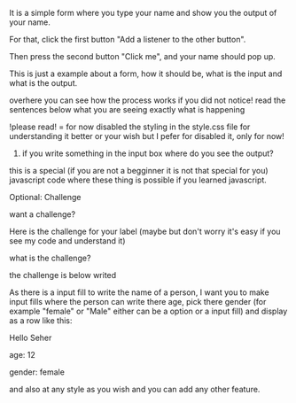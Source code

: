 It is a simple form where you type your name and show you the output of your name.

For that, click the first button "Add a listener to the other button".

Then press the second button "Click me", and your name should pop up.


This is just a example about a form, how it should be, what is the input and what is the output.

overhere you can see how the process works if you did not notice! read the sentences below what you are seeing exactly what is happening

!please read! = for now disabled the styling in the style.css file for understanding it better or your wish but I pefer for disabled it, only for now!

1. if you write something in the input box where do you see the output?

this is a special (if you are not a begginner it is not that special for you) javascript code where these thing is possible if you learned javascript.


Optional:                                  Challenge

want a challenge?

Here is the challenge for your label (maybe but don't worry it's easy if you see my code and understand it)


what is the challenge?

the challenge is below writed

As there is a input fill to write the name of a person, I want you to make input fills where the person can write there age, pick there gender (for example "female" or "Male" either can be a option or a input fill) and display as a row like this:

Hello Seher

age: 12

gender: female


and also at any style as you wish and you can add any other feature.

